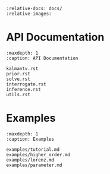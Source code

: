 ```{include} ../README.md
:relative-docs: docs/
:relative-images:
```

API Documentation
=================
```{toctree}
:maxdepth: 1
:caption: API Documentation

kalmantv.rst
prior.rst
solve.rst
interrogate.rst
inference.rst
utils.rst
```

Examples
========
```{toctree}
:maxdepth: 1
:caption: Examples

examples/tutorial.md
examples/higher_order.md
examples/lorenz.md
examples/parameter.md
```
